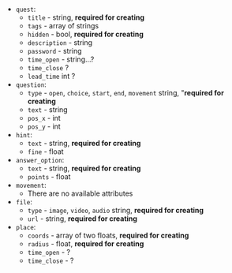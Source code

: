 * `quest`:
  * `title` - string, **required for creating**
  * `tags` - array of strings
  * `hidden` - bool, **required for creating**
  * `description` - string
  * `password` - string
  * `time_open` - string...?
  * `time_close` ?
  * `lead_time` int ?
* `question`:
  * `type` - `open`, `choice`, `start`, `end`, `movement` string, "**required for creating**
  * `text` - string
  * `pos_x` - int
  * `pos_y` - int
* `hint`:
  * `text` - string, **required for creating**
  * `fine` - float
* `answer_option`:
  * `text` - string, **required for creating**
  * `points` - float
* `movement`:
  * There are no available attributes 
* `file`:
  * `type` - `image`, `video`, `audio` string, **required for creating**
  * `url` - string, **required for creating**
* `place`:
  * `coords` - array of two floats, **required for creating**
  * `radius` - float, **required for creating**
  * `time_open` - ?
  * `time_close` - ?
